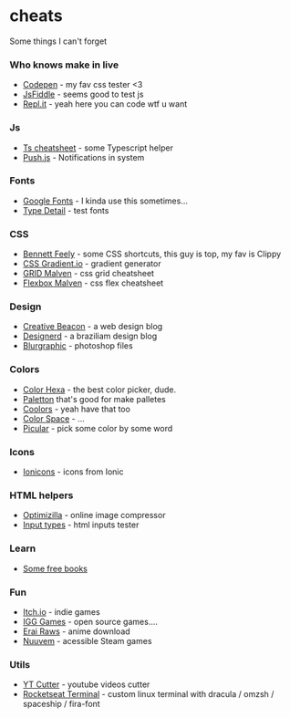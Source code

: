 # cheats
Some things I can't forget

### Who knows make in live
- [Codepen](https://codepen.io) - my fav css tester <3
- [JsFiddle](https://jsfiddle.net) - seems good to test js
- [Repl.it](https://repl.it) - yeah here you can code wtf u want

### Js
- [Ts cheatsheet](https://rmolinamir.github.io/typescript-cheatsheet/#table-of-contents) - some Typescript helper
- [Push.js](https://pushjs.org/) - Notifications in system

### Fonts
- [Google Fonts](https://fonts.google.com/) - I kinda use this sometimes...
- [Type Detail](https://play.typedetail.com) - test fonts

### CSS
- [Bennett Feely](https://bennettfeely.com) - some CSS shortcuts, this guy is top, my fav is Clippy
- [CSS Gradient.io](https://cssgradient.io) - gradient generator
- [GRID Malven](https://grid.malven.co/) - css grid cheatsheet
- [Flexbox Malven](https://flexbox.malven.co/) - css flex cheatsheet

### Design
- [Creative Beacon](https://creativebeacon.com) - a web design blog
- [Designerd](https://www.designerd.com.br) - a braziliam design blog
- [Blurgraphic](https://www.blugraphic.com) - photoshop files

### Colors
- [Color Hexa](https://www.colorhexa.com) - the best color picker, dude.
- [Paletton](http://www.paletton.com/#uid=1000u0kllllaFw0g0qFqFg0w0aF) that's good for make palletes
- [Coolors](https://coolors.co) - yeah have that too
- [Color Space](https://mycolor.space) - ...
- [Picular](https://picular.co) - pick some color by some word

### Icons
- [Ionicons](https://ionicons.com) - icons from Ionic

### HTML helpers
- [Optimizilla](https://imagecompressor.com) - online image compressor
- [Input types](https://inputtypes.com) - html inputs tester

### Learn
- [Some free books](https://www.manning.com/catalog)

### Fun
- [Itch.io](https://itch.io) - indie games
- [IGG Games](https://igg-games.com) - open source games....
- [Erai Raws](https://pt.erai-raws.info/anime-list/) - anime download
- [Nuuvem](https://www.nuuvem.com) - acessible Steam games

### Utils
- [YT Cutter](https://ytcutter.com) - youtube videos cutter
- [Rocketseat Terminal](https://blog.rocketseat.com.br/terminal-com-oh-my-zsh-spaceship-dracula-e-mais/) - custom linux terminal with dracula / omzsh / spaceship / fira-font 
